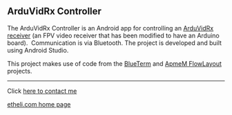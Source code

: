 ArduVidRx Controller
--------------------

The ArduVidRx Controller is an Android app for controlling an [ArduVidRx
receiver](http://www.etheli.com/ArduVidRx) (an FPV video receiver that
has been modified to have an Arduino board).  Communication is via
Bluetooth.  The project is developed and built using Android Studio.

This project makes use of code from the
[BlueTerm](https://github.com/johnhowe/BlueTerm) and [ApmeM FlowLayout](https://github.com/ApmeM/android-flowlayout) projects.
  
  
* * * * *

Click [here to contact me](http://www.etheli.com/contact/index.html)

[etheli.com home page](http://www.etheli.com)